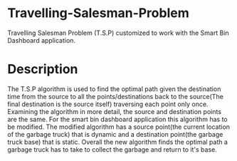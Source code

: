 # Travelling-Salesman-Problem
Travelling Salesman Problem (T.S.P) customized to work with the Smart Bin Dashboard application.

# Description 
The T.S.P algorithm is used to find the optimal path given the destination time from the source to all the points/destinations back to the source(The final destination is the source itself) traversing each point only once. Examining the algorithm in more detail, the source and destination points are the same. For the smart bin dashboard application this algorithm has to be modified. The modified algorithm has a source point(the current location of the garbage truck) that is dynamic and a destination point(the garbage truck base) that is static.
Overall the new algorithm finds the optimal path a garbage truck has to take to collect the garbage and return to it's base.
